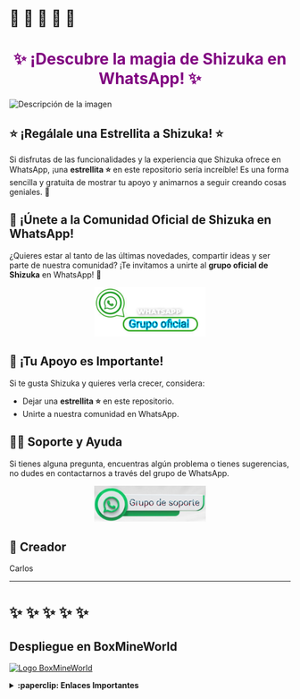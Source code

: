 #  🍁 🍁 🍁 🍁 🍁
<h1 style="color:purple; text-align:center;">✨ ¡Descubre la magia de Shizuka en WhatsApp! ✨</h1>

![Descripción de la imagen](https://raw.githubusercontent.com/Kone457/Nexus/refs/heads/main/sss.jpg)


## ⭐ ¡Regálale una Estrellita a Shizuka! ⭐

Si disfrutas de las funcionalidades y la experiencia que Shizuka ofrece en WhatsApp, ¡una **estrellita ⭐** en este repositorio sería increíble! Es una forma sencilla y gratuita de mostrar tu apoyo y animarnos a seguir creando cosas geniales. 💖


## 💬 ¡Únete a la Comunidad Oficial de Shizuka en WhatsApp!

¿Quieres estar al tanto de las últimas novedades, compartir ideas y ser parte de nuestra comunidad? ¡Te invitamos a unirte al **grupo oficial de Shizuka** en WhatsApp! 🌟

<p align="center">
  <a href="https://chat.whatsapp.com/BWo2qTJTePQLj6PTqMfQWp">
    <img src="./media/grupo1.png" alt="Unirse al Grupo de WhatsApp" width="200">
  </a>
</p>


## 💖 ¡Tu Apoyo es Importante!
Si te gusta Shizuka y quieres verla crecer, considera:

* Dejar una **estrellita ⭐** en este repositorio.
* Unirte a nuestra comunidad en WhatsApp.

## 🙋‍♂️ Soporte y Ayuda
Si tienes alguna pregunta, encuentras algún problema o tienes sugerencias, no dudes en contactarnos a través del grupo de WhatsApp.

<p align="center">
  <a href="https://chat.whatsapp.com/EgH3eilZtqCIAjEF9G2Vgz">
    <img src="./media/grupo2.png" alt="Grupo de Soporte" width="200">
  </a>
</p>


## 👑 Creador 
Carlos

---
# ✨ ✨ ✨ ✨ ✨

## Despliegue en BoxMineWorld

[![Logo BoxMineWorld](https://boxmineworld.com/img/Logo.png)](https://boxmineworld.com)

<details>
  <summary><b>:paperclip: Enlaces Importantes</b></summary>

- **Sitio Web:** [https://boxmineworld.com](https://boxmineworld.com)  
- **Área de Clientes:** [https://dash.boxmineworld.com](https://dash.boxmineworld.com)  
- **Panel de Control:** [https://panel.boxmineworld.com](https://panel.boxmineworld.com)  
- **Documentación:** [https://docs.boxmineworld.com](https://docs.boxmineworld.com)  
- **Comunidad de Discord:** [¡Únete aquí!](https://discord.gg/84qsr4v)

</details>
